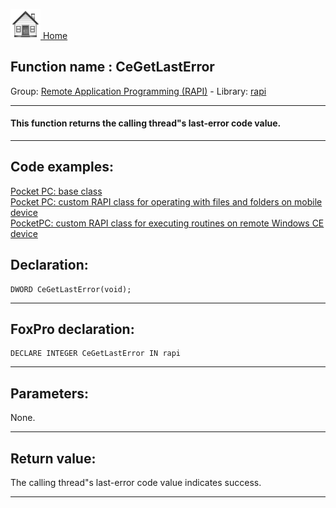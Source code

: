[<img src="../../images/home.png"> Home ](https://github.com/VFPX/Win32API)  

## Function name : CeGetLastError
Group: [Remote Application Programming (RAPI)](../../functions_group.md#Remote_Application_Programming_(RAPI))  -  Library: [rapi](../../../libraries.md#rapi)  
***  


#### This function returns the calling thread"s last-error code value. 
***  


## Code examples:
[Pocket PC: base class](../../samples/sample_440.md)  
[Pocket PC: custom RAPI class for operating with files and folders on mobile device](../../samples/sample_448.md)  
[PocketPC: custom RAPI class for executing routines on remote Windows CE device](../../samples/sample_466.md)  

## Declaration:
```foxpro  
DWORD CeGetLastError(void);  
```  
***  


## FoxPro declaration:
```foxpro  
DECLARE INTEGER CeGetLastError IN rapi  
```  
***  


## Parameters:
None.  
***  


## Return value:
The calling thread"s last-error code value indicates success.  
***  

